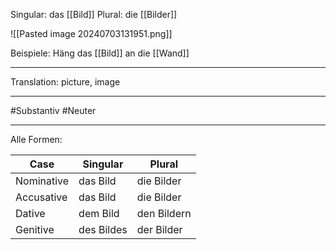 Singular: das [[Bild]]
Plural: die [[Bilder]]

![[Pasted image 20240703131951.png]]

Beispiele:
Häng das [[Bild]] an die [[Wand]]

---
Translation:
picture, image

---

#Substantiv
#Neuter

---

Alle Formen:

| Case        | Singular          | Plural           |
|-------------|-------------------|------------------|
| Nominative  | das Bild          | die Bilder       |
| Accusative  | das Bild          | die Bilder       |
| Dative      | dem Bild          | den Bildern      |
| Genitive    | des Bildes        | der Bilder       |, [[Bildgefühl]], [[Abbildung]]